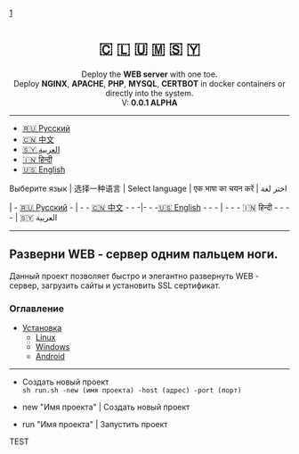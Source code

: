 <a href="1">1</a>

<p align="center">
    <h1 align="center" style="">🇨​​​​​ 🇱​​​​​ 🇺​​​​​ 🇲​​​​​ 🇸​​​​​ 🇾​​​​​</h1>
    <p align="center">
        Deploy the <b>WEB server</b> with one toe.
        <br> Deploy <b>NGINX</b>, <b>APACHE</b>, <b>PHP</b>, <b>MYSQL</b>, <b>CERTBOT</b> in docker containers or directly into the system.
        <br> V: <b>0.0.1 ALPHA</b>
    <p>
</p>

___

 - [🇷🇺 Русский](#ru)
 - [🇨🇳 中文](#cn)
 - [🇸🇾 العربية](#sy)
 - [🇮🇳 हिन्दी](#in)
 - [🇺🇸 English](#ru)





Выберите язык | 选择一种语言 | Select language | एक भाषा का चयन करें | اختر لغة<br>

| - [🇷🇺 Русский](#ru) - | - - [🇨🇳 中文](#cn) - - -|- - -[🇺🇸 English](#ru) - - - | - - - 🇮🇳 हिन्दी - - - - | 🇸🇾 العربية


[//]: # (```)

[//]: # (SUPPORT:)

[//]: # (    _ Linux)

[//]: # (        Fedora)

[//]: # (    _ Windows)

[//]: # (        7, 8, 10)

[//]: # (    _ Android)

[//]: # (        6, 7, 8, 9, 10, 11, 12)

[//]: # (```)

[//]: # (```)

[//]: # (CHANGELOG:)

[//]: # (    1. Add: Apache)

[//]: # (    2. Destroy: Serv.txt)

[//]: # (```)

___

## <a name="ru">Разверни WEB - сервер одним пальцем ноги.</a>

Данный проект позволяет быстро и элегантно развернуть WEB - сервер, загрузить сайты и установить SSL сертификат.

### Оглавление
- [Установка](#ru_install)
  - [Linux](#ru_install_linux)
  - [Windows](#ru_install_windows)
  - [Android](#ru_install_android)
---

- Создать новый проект <br>
```sh run.sh -new (имя проекта) -host (адрес) -port (порт)```

- new "Имя проекта" | Создать новый проект <br>
- run "Имя проекта" | Запустить проект








<p id="1">TEST</p>